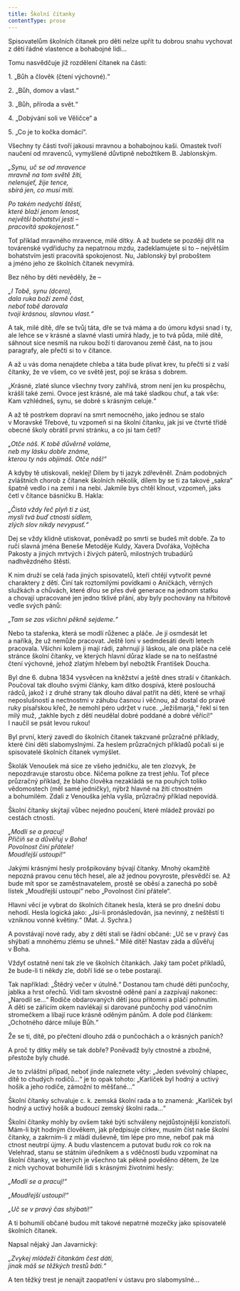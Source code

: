 ```yaml
---
title: Školní čítanky
contentType: prose
---
```


<section>

Spisovatelům školních čítanek pro děti nelze upřít tu dobrou snahu vychovat z dětí řádné vlastence a bohabojné lidi…

Tomu nasvědčuje již rozdělení čítanek na části:

1\. „Bůh a člověk (čtení výchovné).“

2\. „Bůh, domov a vlast.“

3\. „Bůh, příroda a svět.“

4\. „Dobývání soli ve Věličce“ a

5\. „Co je to kočka domácí“.

Všechny ty části tvoří jakousi mravnou a bohabojnou kaši. Omastek tvoří naučení od mravenců, vymyšlené důvtipně nebožtíkem B. Jablonským.

</section>

<section>

_„Synu, uč se od mravence  
mravně na tom světě žíti,  
nelenujeť, žije tence,  
sbírá jen, co musí míti._

</section>

<section>

_Po takém nedychtí štěstí,  
které blaží jenom lenost,  
největší bohatství jesti –  
pracovitá spokojenost.“_

</section>

<section>

Toť příklad mravného mravence, milé dítky. A až budete se později dřít na továrenské vydřiduchy za nepatrnou mzdu, zadeklamujete si to – největším bohatstvím jesti pracovitá spokojenost. Nu, Jablonský byl proboštem a jméno jeho ze školních čítanek nevymírá.

Bez něho by děti nevěděly, že –

</section>

<section>

_„I Tobě, synu (dcero),  
dala ruka boží země část,  
neboť tobě darovala  
tvoji krásnou, slavnou vlast.“_

</section>

<section>

A tak, milé dítě, dře se tvůj táta, dře se tvá máma a do úmoru kdysi snad i ty, ale lehce se v krásné a slavné vlasti umírá hlady, je to tvá půda, milé dítě, sáhnout sice nesmíš na rukou boží ti darovanou země část, na to jsou paragrafy, ale přečti si to v čítance.

A až u vás doma nenajdete chleba a táta bude plivat krev, tu přečti si z vaší čítanky, že ve všem, co ve světě jest, pojí se krása s dobrem.

„Krásné, zlaté slunce všechny tvory zahřívá, strom není jen ku prospěchu, krášlí také zemi. Ovoce jest krásné, ale má také sladkou chuť, a tak vše: Kam vzhlédneš, synu, se dobré s krásným celuje.“

A až tě postrkem dopraví na smrt nemocného, jako jednou se stalo v Moravské Třebové, tu vzpomeň si na školní čítanku, jak jsi ve čtvrté třídě obecné školy obrátil první stránku, a co jsi tam četl?

</section>

<section>

_„Otče náš. K tobě důvěrně voláme,  
neb my lásku dobře známe,  
kterou ty nás objímáš. Otče náš!“_

</section>

<section>

A kdyby tě utiskovali, neklej! Dílem by ti jazyk zdřevěněl. Znám podobných zvláštních chorob z čítanek školních několik, dílem by se ti za takové „sakra“ špatně vedlo i na zemi i na nebi. Jakmile bys chtěl klnout, vzpomeň, jaks četl v čítance básničku B. Hakla:

</section>

<section>

_„Čistá vždy řeč plyň ti z úst,  
mysli tvá buď ctnosti sídlem,  
zlých slov nikdy nevypusť.“_

</section>

<section>

Dej se vždy klidně utiskovat, poněvadž po smrti se budeš mít dobře. Za to ručí slavná jména Beneše Metoděje Kuldy, Xavera Dvořáka, Vojtěcha Pakosty a jiných mrtvých i živých páterů, milostných trubadúrů nadhvězdného štěstí.

K nim druží se celá řada jiných spisovatelů, kteří chtějí vytvořit pevné charaktery z dětí. Činí tak roztomilými povídkami o Aničkách, věrných služkách a chůvách, které dřou se přes dvě generace na jednom statku a chovají upracované jen jedno tklivé přání, aby byly pochovány na hřbitově vedle svých pánů:

</section>

<section>

_„Tam se zas všichni pěkně sejdeme.“_

</section>

<section>

Nebo ta stařenka, která se modlí růženec a pláče. Je jí osmdesát let a naříká, že už nemůže pracovat. Ještě loni v sedmdesáti devíti letech pracovala. Všichni kolem ji mají rádi, zahrnují ji láskou, ale ona pláče na celé stránce školní čítanky, ve kterých hlavní důraz klade se na to nešťastné čtení výchovné, jehož zlatým hřebem byl nebožtík František Doucha.

Byl dne 6. dubna 1834 vysvěcen na kněžství a ještě dnes straší v čítankách. Poučoval tak dlouho svými články, kam dítko dospívá, které poslouchá rádců, jakož i z druhé strany tak dlouho dával patřit na děti, které se vrhají neposlušností a nectnostmi v záhubu časnou i věčnou, až dostal do pravé ruky písařskou křeč, že nemohl péro udržet v ruce. „Ježíšmarjá,“ řekl si ten milý muž, „takhle bych z dětí neudělal dobré poddané a dobré věřící!“ I naučil se psát levou rukou!

Byl první, který zavedl do školních čítanek takzvané průzračné příklady, které činí děti slabomyslnými. Za heslem průzračných příkladů počali si je spisovatelé školních čítanek vymýšlet.

Školák Venoušek má sice ze všeho jedničku, ale ten zlozvyk, že nepozdravuje starostu obce. Ničema polkne za trest jehlu. Toť přece průzračný příklad, že blaho člověka nezakládá se na pouhých toliko vědomostech (měl samé jedničky), nýbrž hlavně na žití ctnostném a bohumilém. Zdali z Venouška jehla vyšla, průzračný příklad nepovídá.

Školní čítanky skýtají vůbec nejedno poučení, které mládež provází po cestách ctnosti.

</section>

<section>

_„Modli se a pracuj!  
Přičiň se a důvěřuj v Boha!  
Povolnost činí přátele!  
Moudřejší ustoupí!“_

</section>

<section>

Jakými krásnými hesly prošpikovány bývají čítanky. Mnohý okamžitě nepozná pravou cenu těch hesel, ale až jednou povyroste, přesvědčí se. Až bude mít spor se zaměstnavatelem, prostě se oběsí a zanechá po sobě lístek „Moudřejší ustoupí“ nebo „Povolnost činí přátele“.

Hlavní věcí je vybrat do školních čítanek hesla, která se pro dnešní dobu nehodí. Hesla logická jako: „Jsi-li pronásledován, jsa nevinný, z neštěstí ti vzniknou vonné květiny.“ (Mat. J. Sychra.)

A povstávají nové rady, aby z dětí stali se řádní občané: „Uč se v pravý čas shýbati a mnohému zlému se uhneš.“ Milé dítě! Nastav záda a důvěřuj v Boha.

Vždyť ostatně není tak zle ve školních čítankách. Jaký tam počet příkladů, že bude-li ti někdy zle, dobří lidé se o tebe postarají.

Tak například: „Štědrý večer v útulně.“ Dostanou tam chudé děti punčochy, jablka a hrst ořechů. Vidí tam skvostně oděné paní a zazpívají nakonec: „Narodil se…“ Rodiče obdarovaných dětí jsou přítomni a pláčí pohnutím. A děti se zářícím okem navlékají si darované punčochy pod vánočním stromečkem a líbají ruce krásně oděným pánům. A dole pod článkem: „Ochotného dárce miluje Bůh.“

Že se ti, dítě, po přečtení dlouho zdá o punčochách a o krásných paních?

A proč ty dítky měly se tak dobře? Poněvadž byly ctnostné a zbožné, přestože byly chudé.

Je to zvláštní případ, neboť jinde naleznete věty: „Jeden svévolný chlapec, dítě to chudých rodičů…“ je to opak tohoto: „Karlíček byl hodný a uctivý hošík a jeho rodiče, zámožní to měšťané…“

Školní čítanky schvaluje c. k. zemská školní rada a to znamená: „Karlíček byl hodný a uctivý hošík a budoucí zemský školní rada…“

Školní čítanky mohly by ovšem také býti schváleny nejdůstojnější konzistoří. Mám-li být hodným člověkem, jak předpisuje církev, musím číst naše školní čítanky, a zakrním-li z mládí duševně, tím lépe pro mne, neboť pak má ctnost neutrpí újmy. A budu vlastencem a putovat budu rok co rok na Velehrad, stanu se státním úředníkem a s vděčností budu vzpomínat na školní čítanky, ve kterých je všechno tak pěkně pověděno dětem, že lze z nich vychovat bohumilé lidi s krásnými životními hesly:

</section>

<section>

_„Modli se a pracuj!“_

_„Moudřejší ustoupí!“_

_„Uč se v pravý čas shýbati!“_

</section>

<section>

A ti bohumilí občané budou mít takové nepatrné mozečky jako spisovatelé školních čítanek.

Napsal nějaký Jan Javarnický:

</section>

<section>

_„Zvykej mládeži čítankám čest dáti,  
jinak máš se těžkých trestů báti.“_

</section>

<section>

A ten těžký trest je nenajít zaopatření v ústavu pro slabomyslné…

</section>
